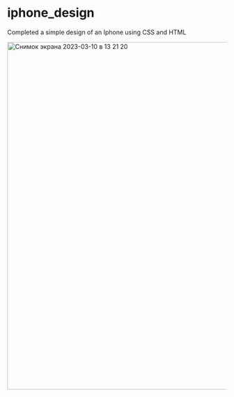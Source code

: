 # iphone_design

Completed a simple design of an Iphone using CSS and HTML

<img width="797" alt="Снимок экрана 2023-03-10 в 13 21 20" src="https://user-images.githubusercontent.com/65128133/224249867-8569668e-80a1-425f-99a0-00279ecef20d.png">
